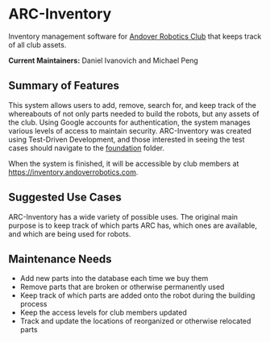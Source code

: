 # ARC-Inventory
Inventory management software for [Andover Robotics Club](andoverrobotics.com) that keeps track of all club assets.

**Current Maintainers:** Daniel Ivanovich and Michael Peng

## Summary of Features
This system allows users to add, remove, search for, and keep track of the whereabouts of not only parts needed to build the robots, but any assets of the club. Using Google accounts for authentication, the system manages various levels of access to maintain security. ARC-Inventory was created using Test-Driven Development, and those interested in seeing the test cases should navigate to the [foundation](foundation/src/test) folder. 

When the system is finished, it will be accessible by club members at https://inventory.andoverrobotics.com.

## Suggested Use Cases
ARC-Inventory has a wide variety of possible uses. The original main purpose is to keep track of which parts ARC has, which ones are available, and which are being used for robots.

## Maintenance Needs
- Add new parts into the database each time we buy them
- Remove parts that are broken or otherwise permanently used
- Keep track of which parts are added onto the robot during the building process
- Keep the access levels for club members updated
- Track and update the locations of reorganized or otherwise relocated parts
